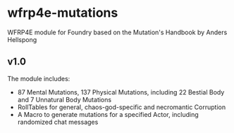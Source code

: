 # wfrp4e-mutations
WFRP4E module for Foundry based on the Mutation's Handbook by Anders Hellspong

## v1.0
The module includes:
- 87 Mental Mutations, 137 Physical Mutations, including 22 Bestial Body and 7 Unnatural Body Mutations 
- RollTables for general, chaos-god-specific and necromantic Corruption 
- A Macro to generate mutations for a specified Actor, including randomized chat messages
